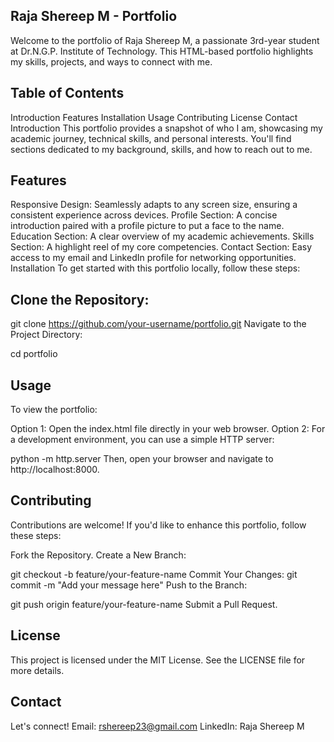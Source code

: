 ## Raja Shereep M - Portfolio
Welcome to the portfolio of Raja Shereep M, a passionate 3rd-year student at Dr.N.G.P. Institute of Technology. This HTML-based portfolio highlights my skills, projects, and ways to connect with me.

## Table of Contents
Introduction
Features
Installation
Usage
Contributing
License
Contact
Introduction
This portfolio provides a snapshot of who I am, showcasing my academic journey, technical skills, and personal interests. You'll find sections dedicated to my background, skills, and how to reach out to me.

## Features
Responsive Design: Seamlessly adapts to any screen size, ensuring a consistent experience across devices.
Profile Section: A concise introduction paired with a profile picture to put a face to the name.
Education Section: A clear overview of my academic achievements.
Skills Section: A highlight reel of my core competencies.
Contact Section: Easy access to my email and LinkedIn profile for networking opportunities.
Installation
To get started with this portfolio locally, follow these steps:

## Clone the Repository:

git clone https://github.com/your-username/portfolio.git
Navigate to the Project Directory:

cd portfolio
## Usage
To view the portfolio:

Option 1: Open the index.html file directly in your web browser.
Option 2: For a development environment, you can use a simple HTTP server:

python -m http.server
Then, open your browser and navigate to http://localhost:8000.
## Contributing
Contributions are welcome! If you'd like to enhance this portfolio, follow these steps:

Fork the Repository.
Create a New Branch:

git checkout -b feature/your-feature-name
Commit Your Changes:
git commit -m "Add your message here"
Push to the Branch:

git push origin feature/your-feature-name
Submit a Pull Request.
## License
This project is licensed under the MIT License. See the LICENSE file for more details.

## Contact
Let's connect!
Email: rshereep23@gmail.com
LinkedIn: Raja Shereep M
